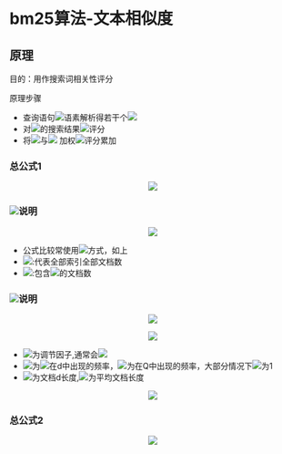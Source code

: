  
# bm25算法-文本相似度
  
## 原理
  
目的：用作搜索词相关性评分
  
原理步骤
 * 查询语句<img src="https://latex.codecogs.com/gif.latex?Q"/>语素解析得若干个<img src="https://latex.codecogs.com/gif.latex?q_i"/>
 * 对<img src="https://latex.codecogs.com/gif.latex?q_i"/>的搜索结果<img src="https://latex.codecogs.com/gif.latex?d"/>评分
 * 将<img src="https://latex.codecogs.com/gif.latex?q_i"/>与<img src="https://latex.codecogs.com/gif.latex?d"/> 加权<img src="https://latex.codecogs.com/gif.latex?W_i"/>评分累加
  
### 总公式1
  
 <p align="center"><img src="https://latex.codecogs.com/gif.latex?Score(Q,d)=&#x5C;sum_{i}^{n}W_i&#x5C;cdot%20R(q_i,d)"/></p>  
  
### <img src="https://latex.codecogs.com/gif.latex?W_i"/>说明
  
<p align="center"><img src="https://latex.codecogs.com/gif.latex?IDF(q_i)=log&#x5C;frac{N-n(q_i)+0.5}{n(q_i)+0.5}"/></p>  
  
* 公式比较常使用<img src="https://latex.codecogs.com/gif.latex?IDF"/>方式，如上
* <img src="https://latex.codecogs.com/gif.latex?N"/>:代表全部索引全部文档数
* <img src="https://latex.codecogs.com/gif.latex?n(q_i)"/>:包含<img src="https://latex.codecogs.com/gif.latex?q_i"/>的文档数
  
### <img src="https://latex.codecogs.com/gif.latex?R(q_i,d)"/>说明
  
<p align="center"><img src="https://latex.codecogs.com/gif.latex?R(q_i,d)=&#x5C;frac{f_i&#x5C;cdot%20(k_1+1)}{f_i+K}%20&#x5C;cdot%20&#x5C;frac{qf_i%20&#x5C;cdot(k_2+1)}{qf_i+k_2}"/></p>  
  
<p align="center"><img src="https://latex.codecogs.com/gif.latex?K=k_1%20&#x5C;cdot%20(1-b+b&#x5C;cdot&#x5C;frac{dl}{avgdl})"/></p>  
  
* <img src="https://latex.codecogs.com/gif.latex?k_1,k_2,b"/>为调节因子,通常会<img src="https://latex.codecogs.com/gif.latex?k_1=2,b=0.75"/>
* <img src="https://latex.codecogs.com/gif.latex?f_i"/>为<img src="https://latex.codecogs.com/gif.latex?q_i"/>在d中出现的频率，<img src="https://latex.codecogs.com/gif.latex?qf_i"/>为在Q中出现的频率，大部分情况下<img src="https://latex.codecogs.com/gif.latex?qf_i"/>为1
* <img src="https://latex.codecogs.com/gif.latex?dl"/>为文档d长度,<img src="https://latex.codecogs.com/gif.latex?avgdl"/>为平均文档长度
<p align="center"><img src="https://latex.codecogs.com/gif.latex?R(q_i,d)=&#x5C;frac{f_i%20&#x5C;cdot%20(k_i+1)}{f_i+K}"/></p>  
  
  
### 总公式2
  
 <p align="center"><img src="https://latex.codecogs.com/gif.latex?Score(Q,d)=&#x5C;sum_{i}^{n}IDF(q_i)&#x5C;cdot%20&#x5C;frac{f_i%20&#x5C;cdot%20(k_i+1)}{f_i+k_1%20&#x5C;cdot%20(1-b+b&#x5C;cdot&#x5C;frac{dl}{avgdl})}"/></p>  
  
  
  
  
  
  